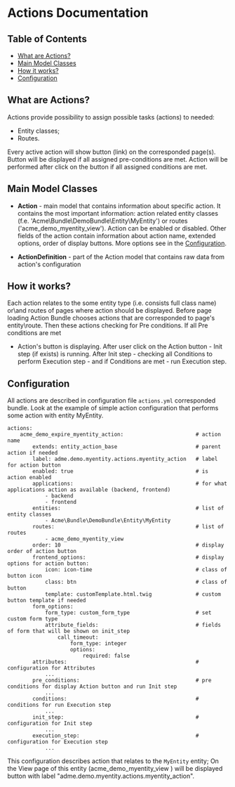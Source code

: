 Actions Documentation
==============================

Table of Contents
-----------------
 - [What are Actions?](#what-are-actions)
 - [Main Model Classes](#main-model-classes)
 - [How it works?](#how-it-works)
 - [Configuration](#configuration)

What are Actions?
-----------------

Actions provide possibility to assign possible tasks (actions) to needed:

 - Entity classes;
 - Routes.

Every active action will show button (link) on the corresponded page(s). Button will be displayed if all assigned 
pre-conditions are met. Action will be performed after click on the button if all assigned conditions are met.

Main Model Classes
------------------

* **Action** - main model that contains information about specific action. It contains the most important
information: action related entity classes (f.e. 'Acme\Bundle\DemoBundle\Entity\MyEntity') 
or routes ('acme_demo_myentity_view'). Action can be enabled or disabled.
Other fields of the action contain information about action name, extended options, 
order of display buttons. More options see in the [Configuration](#configuration).

* **ActionDefinition** - part of the Action model that contains raw data from action's configuration

How it works?
-------------

Each action relates to the some entity type (i.e. consists full class name) or\and routes of pages 
where action should be displayed. Before page loading Action Bundle chooses actions that 
are corresponded to page's entity\route. Then these actions checking for Pre conditions. If all Pre conditions are met 
- Action's button is displaying. After user click on the Action button - Init step (if exists) is running.
After Init step - checking all Conditions to perform Execution step - and if Conditions are met - run Execution step.

Configuration
-------------

All actions are described in configuration file ``actions.yml`` corresponded bundle. 
Look at the example of simple action configuration that performs some action with entity MyEntity.

```
actions:
    acme_demo_expire_myentity_action:                       # action name
        extends: entity_action_base                         # parent action if needed
        label: adme.demo.myentity.actions.myentity_action   # label for action button
        enabled: true                                       # is action enabled
        applications:                                       # for what applications action as available (backend, frontend)
            - backend
            - frontend
        entities:                                           # list of entity classes
            - Acme\Bundle\DemoBundle\Entity\MyEntity
        routes:                                             # list of routes
            - acme_demo_myentity_view    
        order: 10                                           # display order of action button
        frontend_options:                                   # display options for action button:
            icon: icon-time                                 # class of button icon
            class: btn                                      # class of button 
            template: customTemplate.html.twig              # custom button template if needed
        form_options:
            form_type: custom_form_type                     # set custom form type
            attribute_fields:                               # fields of form that will be shown on init_step
                call_timeout:
                    form_type: integer
                    options:
                        required: false
        attributes:                                         # configuration for Attributes
            ...
        pre_conditions:                                     # pre conditions for display Action button and run Init step
            ...
        conditions:                                         # conditions for run Execution step
            ...
        init_step:                                          # configuration for Init step
            ...
        execution_step:                                     # configuration for Execution step
            ...
```

This configuration describes action that relates to the ``MyEntity`` entity; On the View page of
this entity (acme_demo_myentity_view ) will be displayed button with label "adme.demo.myentity.actions.myentity_action".
